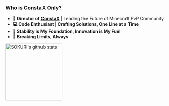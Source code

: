 <!--
![nah](https://media2.giphy.com/media/g7GKcSzwQfugw/giphy.gif?cid=6c09b95268kr0q2x2gimans7otquv0r8hvrcug9e8kja2g2y&ep=v1_internal_gif_by_id&rid=giphy.gif)
-->
### Who is ConstaX Only?

- **👔 Director of [ConstaX](https://discord.gg/crTDQncnWM)** | Leading the Future of Minecraft PvP Community
- **💻 Code Enthusiast | Crafting Solutions, One Line at a Time**
- **🔧 Stability is My Foundation, Innovation is My Fuel**
- **🚀 Breaking Limits, Always**

<a href="https://github.com/ConstaX-only"><img align="center" style="height:180px" src="https://github-readme-stats.vercel.app/api?username=ConstaX-only&show_icons=true&include_all_commits=true&theme=dark&hide_border=true" alt="SOKURI's github stats" /></a>

<!--
**ConstaX-only/ConstaX-only** is a ✨ _special_ ✨ repository because its `README.md` (this file) appears on your GitHub profile.

Here are some ideas to get you started:

- 🔭 I’m currently working on ...
- 🌱 I’m currently learning ...
- 👯 I’m looking to collaborate on ...
- 🤔 I’m looking for help with ...
- 💬 Ask me about ...
- 📫 How to reach me: ...
- 😄 Pronouns: ...
- ⚡ Fun fact: ...
-->
